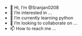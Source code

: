 - 👋 Hi, I’m @Sranjan0208
- 👀 I’m interested in ...
- 🌱 I’m currently learning python
- 💞️ I’m looking to collaborate on ...
- 📫 How to reach me ...

<!---
Sranjan0208/Sranjan0208 is a ✨ special ✨ repository because its `README.md` (this file) appears on your GitHub profile.
You can click the Preview link to take a look at your changes.
--->
